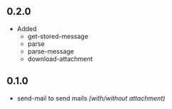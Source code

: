 ## 0.2.0
- Added
  - get-stored-message
  - parse
  - parse-message
  - download-attachment
## 0.1.0
- send-mail to send mails _(with/without attachment)_
